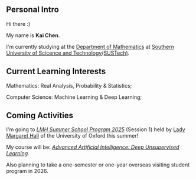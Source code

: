 ## Personal Intro

Hi there :)

My name is **Kai Chen**. 

I'm currently studying at the [Department of Mathematics](https://math.sustech.edu.cn) at [Southern University of Scicence and Technology(SUSTech)](https://www.sustech.edu.cn).

## Current Learning Interests

Mathematics: Real Analysis, Probability & Statistics;

Computer Science: Machine Learning & Deep Learning;

## Coming Activities

I'm going to [*LMH Summer School Program 2025*](https://www.lmh.ox.ac.uk/study-here/lmh-summer-programmes) (Session 1) held by [Lady Margaret Hall](https://www.lmh.ox.ac.uk) of the University of Oxford this summer!

My course will be: [*Advanced Artificial Intelligence: Deep Unsupervised Learning*](https://www.lmh.ox.ac.uk/sites/default/files/documents/2024-11/LMH%20Summer%20Programmes%20-%20Course%20Overview%20-%20Advanced%20Artificial%20Intelligence%20and%20Machine%20Learning%20Deep%20Unsupervised%20Learning_0.pdf).

Also planning to take a one-semester or one-year overseas visiting student program in 2026.
